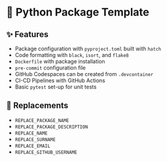 # 🎈 Python Package Template

## ✨ Features

* Package configuration with `pyproject.toml` built with `hatch`
* Code formatting with `black`, `isort`, and `flake8`
* `Dockerfile` with package installation
* `pre-commit` configuration file
* GitHub Codespaces can be created from `.devcontainer`
* CI-CD Pipelines with GitHub Actions
* Basic `pytest` set-up for unit tests

## 🚚 Replacements

* `REPLACE_PACKAGE_NAME`
* `REPLACE_PACKAGE_DESCRIPTION`
* `REPLACE_NAME`
* `REPLACE_SURNAME`
* `REPLACE_EMAIL`
* `REPLACE_GITHUB_USERNAME`
